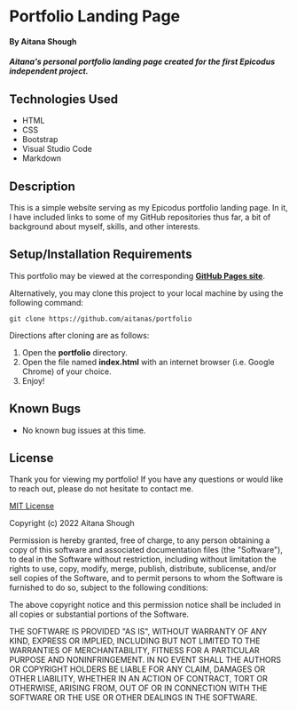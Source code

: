 # Portfolio Landing Page

#### By Aitana Shough

#### _Aitana's personal portfolio landing page created for the first Epicodus independent project._

## Technologies Used

* HTML
* CSS
* Bootstrap
* Visual Studio Code
* Markdown

## Description

This is a simple website serving as my Epicodus portfolio landing page. In it, I have included links to some of my GitHub repositories thus far, a bit of background about myself, skills, and other interests.

## Setup/Installation Requirements

This portfolio may be viewed at the corresponding [**GitHub Pages site**](https://aitanas.github.io/portfolio/index.html). 

Alternatively, you may clone this project to your local machine by using the following command:
```
git clone https://github.com/aitanas/portfolio
```
Directions after cloning are as follows:
1. Open the **portfolio** directory.
2. Open the file named **index.html** with an internet browser (i.e. Google Chrome) of your choice.
3. Enjoy!

## Known Bugs

* No known bug issues at this time.

## License

Thank you for viewing my portfolio! If you have any questions or would like to reach out, please do not hesitate to contact me.

[MIT License](https://choosealicense.com/licenses/mit/)

Copyright (c) 2022 Aitana Shough

Permission is hereby granted, free of charge, to any person obtaining a copy
of this software and associated documentation files (the "Software"), to deal
in the Software without restriction, including without limitation the rights
to use, copy, modify, merge, publish, distribute, sublicense, and/or sell
copies of the Software, and to permit persons to whom the Software is
furnished to do so, subject to the following conditions:

The above copyright notice and this permission notice shall be included in all
copies or substantial portions of the Software.

THE SOFTWARE IS PROVIDED "AS IS", WITHOUT WARRANTY OF ANY KIND, EXPRESS OR
IMPLIED, INCLUDING BUT NOT LIMITED TO THE WARRANTIES OF MERCHANTABILITY,
FITNESS FOR A PARTICULAR PURPOSE AND NONINFRINGEMENT. IN NO EVENT SHALL THE
AUTHORS OR COPYRIGHT HOLDERS BE LIABLE FOR ANY CLAIM, DAMAGES OR OTHER
LIABILITY, WHETHER IN AN ACTION OF CONTRACT, TORT OR OTHERWISE, ARISING FROM,
OUT OF OR IN CONNECTION WITH THE SOFTWARE OR THE USE OR OTHER DEALINGS IN THE
SOFTWARE.

